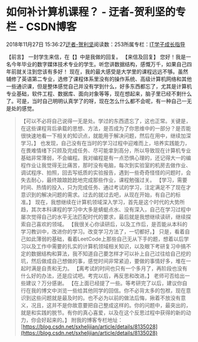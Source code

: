 
# 如何补计算机课程？ - 迂者-贺利坚的专栏 - CSDN博客

2018年11月27日 15:36:27[迂者-贺利坚](https://me.csdn.net/sxhelijian)阅读数：253所属专栏：[IT学子成长指导](https://blog.csdn.net/column/details/itstudy.html)



【前言】
一封学生来信，在【】中是我做的回复。
【来信及回复】
您好！我是一名今年毕业的数字媒体技术专业的学生。听您讲数据结构，感慨万千，如果自己四年前就关注到您该有多好！
现在，我的最大感受是大学里的课程远远不够。虽然辅修了英语第二专业，选修了课程体系里没有的操作系统、高级计算机网络和其他一些通识课，但是整体感觉自己并没有学到什么，好多东西都忘了，尤其是计算机专业基础，软件工程、数据库、面向对象等等，现在想起来，脑子里已经不剩什么了。可是，当时自己明明认真学了的呀，现在怎么什么都不会呢，有一种自己一无是处的感觉。
> 【可以不必将自己说得一无是处。学过的东西遗忘了，这也正常。关键是，在这些课程背后承载的思想、方法，是否成为了你思维中的一部分？是否能很快速地看一下相关的知识点，就能用于解决问题，然后在用中，继续加深学习。】
也发现，自己没有在当时的学习过程中迎难而上，培养实践能力，在畏难情绪下只顾及完成任务、尽可能拿到高分，所以导致现在计算机专业基础非常薄弱，不会编程。我对编程是有一点恐惧心理的，还记得大一的编程作业让我觉得无比痛苦，那时没有电脑，每次到实验室的机房去做作业、调试程序、拍照，回去写纸质的实验报告，遇到一些奇奇怪怪的问题时，会失去耐心，最终踉踉跄跄地完成那些作业，课程勉强过关。
> 【学习，需要时间、热情的投入，只为完成任务、通过考试的学习，注定满足不了现在才意识到的解决问题的需求。过去的就过去吧，从现在开始，有自己的标准。】
现在，我想继续在计算机领域深入学习，首先是这个时代的大势所趋，其次本科课程的学习中大多是蜻蜓点水、没有深入，自己在学习过程中屡次觉得自己的水平无法匹配时代的要求，最后就是我想继续读研，继续探索自己喜欢的领域。
> 【我很关心你读研后，以及工作后，是否能从本科的学习教训中，改进你的学习。改变学习方法了，一切都好。】
只是，看着自己如此薄弱的基础，看着LeetCode上那些自己无从下手的题，想着以后学习以及工作中需要的扎实的计算机领域相关知识，以及眼下考研复习中搞不定的数据结构和算法，我不知道自己要怎样才可以补上自己过往给自己挖的坑，然后做成自己想做的事，感觉时间非常紧迫，要做的事情好多，堆在一起时满是自责和无力。
> 【离考试的时间也只有一个多月了，再阶段也没有什么好的办法，还是应试吧。考完以后，再反思和改进。】
老师可否给出一些建议？万分感谢。
> 【在上面已经提了一些。等考研完了以后，建议你自行在我的博文中浏览一些给其他同学的回信。你不必背太多的包袱，现在意识到这些问题就是最及时的。也不必为以前的做法后悔，揪着不放没有意义，况且，这并不是你故意要把自己整成这样的。你的问题中，最突出的，就是和实践的脱节。有你的真心喜爱，以及在这个反思过程中获得的新的动力，你会好起来的。】
附我的博客专栏地址：[https://blog.csdn.net/sxhelijian/article/details/8135028](https://blog.csdn.net/sxhelijian/article/details/8135028)

